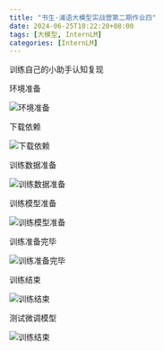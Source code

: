 ```yaml
---
title: "书生·浦语大模型实战营第二期作业四"
date: 2024-06-25T10:22:20+08:00
tags: [大模型, InternLM]
categories: [InternLM]
---
```


训练自己的小助手认知复现

环境准备

![环境准备](/imgs/InternLM-4-0.png "环境准备")

下载依赖

![下载依赖](/imgs/InternLM-4-1.png "下载依赖")

训练数据准备

![训练数据准备](/imgs/InternLM-4-2.png "训练数据准备")

训练模型准备

![训练模型准备](/imgs/InternLM-4-3.png "训练模型准备")



训练准备完毕

![训练准备完毕](/imgs/InternLM-4-4.png "训练准备完毕")


训练结束

![训练结束](/imgs/InternLM-4-5.png "训练结束")


测试微调模型

![训练结束](/imgs/InternLM-4-6.png "训练结束")
